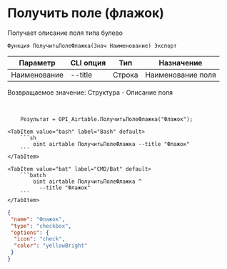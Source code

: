 ﻿---
sidebar_position: 6
---

# Получить поле (флажок)
 Получает описание поля типа булево



`Функция ПолучитьПолеФлажка(Знач Наименование) Экспорт`

  | Параметр | CLI опция | Тип | Назначение |
  |-|-|-|-|
  | Наименование | --title | Строка | Наименование поля |

  
  Возвращаемое значение:   Структура -  Описание поля

<br/>




```bsl title="Пример кода"
    Результат = OPI_Airtable.ПолучитьПолеФлажка("Флажок");
```
    

 <Tabs>
  
    <TabItem value="bash" label="Bash" default>
        ```sh
            oint airtable ПолучитьПолеФлажка --title "Флажок"
        ```
    </TabItem>
  
    <TabItem value="bat" label="CMD/Bat" default>
        ```batch
            oint airtable ПолучитьПолеФлажка ^
              --title "Флажок"
        ```
    </TabItem>
</Tabs>


```json title="Результат"
{
 "name": "Флажок",
 "type": "checkbox",
 "options": {
  "icon": "check",
  "color": "yellowBright"
 }
}
```
